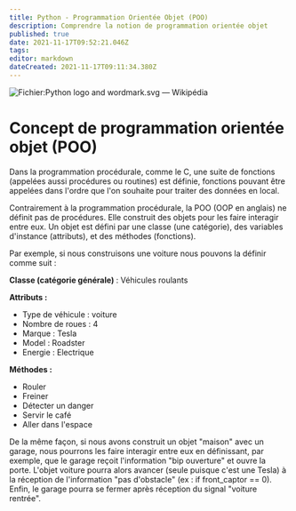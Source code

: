 ```yaml
---
title: Python - Programmation Orientée Objet (POO) 
description: Comprendre la notion de programmation orientée objet
published: true
date: 2021-11-17T09:52:21.046Z
tags: 
editor: markdown
dateCreated: 2021-11-17T09:11:34.380Z
---
```


![Fichier:Python logo and wordmark.svg — Wikipédia](https://upload.wikimedia.org/wikipedia/commons/thumb/f/f8/Python_logo_and_wordmark.svg/1200px-Python_logo_and_wordmark.svg.png)

# Concept de programmation orientée objet (POO)

Dans la programmation procédurale, comme le C, une suite de fonctions (appelées aussi procédures ou routines) est définie, fonctions pouvant être appelées dans l'ordre que l'on souhaite pour traiter des données en local.

Contrairement à la programmation procédurale, la POO (OOP en anglais) ne définit pas de procédures. Elle construit des objets pour les faire interagir entre eux. Un objet est défini par une classe (une catégorie), des variables d'instance (attributs), et des méthodes (fonctions).

Par exemple, si nous construisons une voiture nous pouvons la définir comme suit :

**Classe (catégorie générale)** : Véhicules roulants

**Attributs :**
- Type de véhicule : voiture
- Nombre de roues : 4
- Marque : Tesla
- Model : Roadster
- Energie : Electrique

**Méthodes :**
- Rouler
- Freiner
- Détecter un danger
- Servir le café
- Aller dans l'espace

De la même façon, si nous avons construit un objet "maison" avec un garage, nous pourrons les faire interagir entre eux en définissant, par exemple, que le garage reçoit l'information "bip ouverture" et ouvre la porte. L'objet voiture pourra alors avancer (seule puisque c'est une Tesla) à la réception de l'information "pas d'obstacle" (ex : if front_captor == 0). Enfin, le garage pourra se fermer après réception du signal "voiture rentrée".

